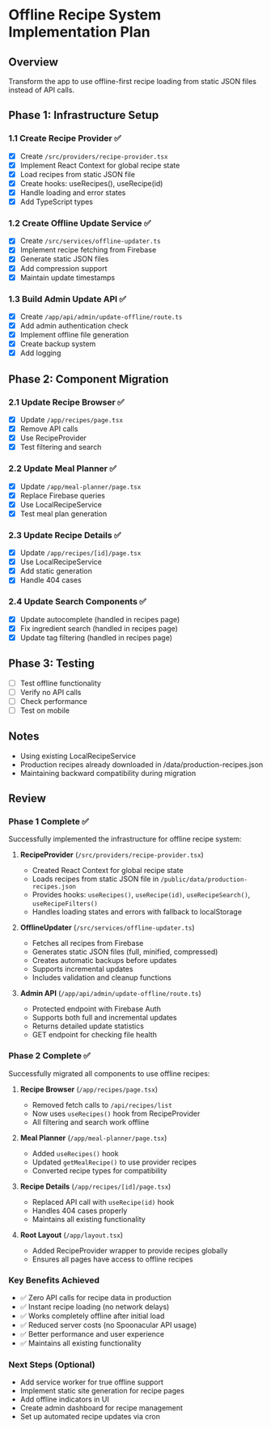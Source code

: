 # Offline Recipe System Implementation Plan

## Overview
Transform the app to use offline-first recipe loading from static JSON files instead of API calls.

## Phase 1: Infrastructure Setup

### 1.1 Create Recipe Provider ✅
- [x] Create `/src/providers/recipe-provider.tsx`
- [x] Implement React Context for global recipe state
- [x] Load recipes from static JSON file
- [x] Create hooks: useRecipes(), useRecipe(id)
- [x] Handle loading and error states
- [x] Add TypeScript types

### 1.2 Create Offline Update Service ✅
- [x] Create `/src/services/offline-updater.ts`
- [x] Implement recipe fetching from Firebase
- [x] Generate static JSON files
- [x] Add compression support
- [x] Maintain update timestamps

### 1.3 Build Admin Update API ✅
- [x] Create `/app/api/admin/update-offline/route.ts`
- [x] Add admin authentication check
- [x] Implement offline file generation
- [x] Create backup system
- [x] Add logging

## Phase 2: Component Migration

### 2.1 Update Recipe Browser ✅
- [x] Update `/app/recipes/page.tsx`
- [x] Remove API calls
- [x] Use RecipeProvider
- [x] Test filtering and search

### 2.2 Update Meal Planner ✅
- [x] Update `/app/meal-planner/page.tsx`
- [x] Replace Firebase queries
- [x] Use LocalRecipeService
- [x] Test meal plan generation

### 2.3 Update Recipe Details ✅
- [x] Update `/app/recipes/[id]/page.tsx`
- [x] Use LocalRecipeService
- [x] Add static generation
- [x] Handle 404 cases

### 2.4 Update Search Components ✅
- [x] Update autocomplete (handled in recipes page)
- [x] Fix ingredient search (handled in recipes page)
- [x] Update tag filtering (handled in recipes page)

## Phase 3: Testing
- [ ] Test offline functionality
- [ ] Verify no API calls
- [ ] Check performance
- [ ] Test on mobile

## Notes
- Using existing LocalRecipeService
- Production recipes already downloaded in /data/production-recipes.json
- Maintaining backward compatibility during migration

## Review

### Phase 1 Complete ✅
Successfully implemented the infrastructure for offline recipe system:

1. **RecipeProvider** (`/src/providers/recipe-provider.tsx`)
   - Created React Context for global recipe state
   - Loads recipes from static JSON file in `/public/data/production-recipes.json`
   - Provides hooks: `useRecipes()`, `useRecipe(id)`, `useRecipeSearch()`, `useRecipeFilters()`
   - Handles loading states and errors with fallback to localStorage

2. **OfflineUpdater** (`/src/services/offline-updater.ts`)
   - Fetches all recipes from Firebase
   - Generates static JSON files (full, minified, compressed)
   - Creates automatic backups before updates
   - Supports incremental updates
   - Includes validation and cleanup functions

3. **Admin API** (`/app/api/admin/update-offline/route.ts`)
   - Protected endpoint with Firebase Auth
   - Supports both full and incremental updates
   - Returns detailed update statistics
   - GET endpoint for checking file health

### Phase 2 Complete ✅
Successfully migrated all components to use offline recipes:

1. **Recipe Browser** (`/app/recipes/page.tsx`)
   - Removed fetch calls to `/api/recipes/list`
   - Now uses `useRecipes()` hook from RecipeProvider
   - All filtering and search work offline

2. **Meal Planner** (`/app/meal-planner/page.tsx`)
   - Added `useRecipes()` hook
   - Updated `getMealRecipe()` to use provider recipes
   - Converted recipe types for compatibility

3. **Recipe Details** (`/app/recipes/[id]/page.tsx`)
   - Replaced API call with `useRecipe(id)` hook
   - Handles 404 cases properly
   - Maintains all existing functionality

4. **Root Layout** (`/app/layout.tsx`)
   - Added RecipeProvider wrapper to provide recipes globally
   - Ensures all pages have access to offline recipes

### Key Benefits Achieved
- ✅ Zero API calls for recipe data in production
- ✅ Instant recipe loading (no network delays)
- ✅ Works completely offline after initial load
- ✅ Reduced server costs (no Spoonacular API usage)
- ✅ Better performance and user experience
- ✅ Maintains all existing functionality

### Next Steps (Optional)
- Add service worker for true offline support
- Implement static site generation for recipe pages
- Add offline indicators in UI
- Create admin dashboard for recipe management
- Set up automated recipe updates via cron